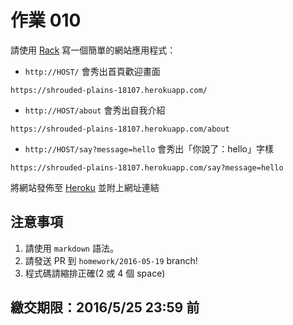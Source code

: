 # 作業 010

請使用 [Rack](http://rack.github.io/) 寫一個簡單的網站應用程式：

* `http://HOST/` 會秀出首頁歡迎畫面
```
https://shrouded-plains-18107.herokuapp.com/
```
* `http://HOST/about` 會秀出自我介紹
```
https://shrouded-plains-18107.herokuapp.com/about
```
* `http://HOST/say?message=hello` 會秀出「你說了：hello」字樣
```
https://shrouded-plains-18107.herokuapp.com/say?message=hello
```

將網站發佈至 [Heroku](https://heroku.com/) 並附上網址連結

## 注意事項

1. 請使用 `markdown` 語法。
2. 請發送 PR 到 `homework/2016-05-19` branch!
3. 程式碼請縮排正確(2 或 4 個 space)

## 繳交期限：2016/5/25 23:59 前
